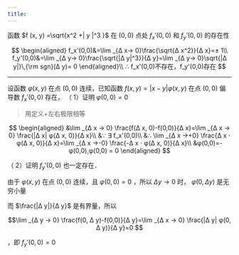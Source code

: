 ```yaml
---
title:
---
```


函数 $f (x, y) =\sqrt{x^2 +| y |^3 }$ 在 $(0,0)$ 点处 $f_x'(0,0)$ 和 $f_y'(0,0)$ 的存在性

$$
\begin{aligned}
f_x'(0,0)&=\lim _{Δ x→ 0}\frac{\sqrt{Δ x^2}}{Δ x}=± 1\\
f_y'(0,0)&=\lim _{Δ y→ 0}\frac{\sqrt{|Δ y|^3}}{Δ y}=\lim _{Δ y→ 0}\sqrt{|Δ y|}\,{\rm sgn}(Δ y)= 0
\end{aligned}\\
∴ f_x'(0,0)不存在，f_y'(0,0)存在
$$

---

设函数 $φ(x, y)$ 在点 $(0,0)$ 连续，已知函数 $f (x, y) =| x - y|φ(x, y)$ 在点 $(0,0)$ 偏导数 $f_x'(0,0)$ 存在，
（ 1）证明 $φ(0,0) = 0$

>用定义+左右极限相等

$$
\begin{aligned}
&\lim _{Δ x → 0} \frac{f(Δ x, 0)-f(0,0)}{Δ x}=\lim _{Δ x → 0} \frac{|Δ x| φ(Δ x, 0)}{Δ x}\\
&∵ ∃ f_x'(0,0)\\
&∴ \lim _{Δ x →+0} \frac{Δ x ⋅ φ(Δ x, 0)}{Δ x}=\lim _{Δ x →-0} \frac{-Δ x ⋅ φ(Δ x, 0)}{Δ x}\\
&φ(0,0)=-φ(0,0),φ(0,0) = 0
\end{aligned}
$$

（ 2）证明 $f_y'(0,0)$ 也一定存在．

由于 $φ(x, y)$ 在点 $(0,0)$ 连续，且 $φ(0,0) = 0$ ，所以 $Δ y → 0$ 时， $φ(0,Δ y)$ 是无穷小量

而 $\frac{|Δ y|}{Δ y}$ 是有界量，所以

$$\lim _{Δ y → 0} \frac{f(0, Δ y)-f(0,0)}{Δ y}=\lim _{Δ x → 0} \frac{|Δ y| φ(0, Δ y)}{Δ y}=0
$$

，即 $f_{y}'(0,0)=0$
